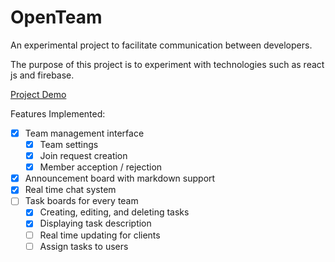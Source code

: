 # OpenTeam

An experimental project to facilitate communication between developers.

The purpose of this project is to experiment with technologies such as react js and firebase.

[Project Demo](https://openteam-330ce.web.app/login)

Features Implemented:

- [x] Team management interface
  - [x] Team settings
  - [x] Join request creation
  - [x] Member acception / rejection
- [x] Announcement board with markdown support
- [x] Real time chat system
- [ ] Task boards for every team
  - [x] Creating, editing, and deleting tasks
  - [x] Displaying task description
  - [ ] Real time updating for clients
  - [ ] Assign tasks to users

